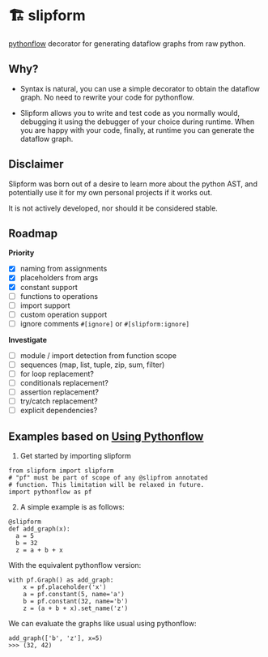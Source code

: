 # 🏗 slipform
[pythonflow](https://github.com/spotify/pythonflow) decorator for generating dataflow graphs from raw python.

## Why?

- Syntax is natural, you can use a simple decorator to obtain the dataflow graph. No need to rewrite your code for pythonflow.

- Slipform allows you to write and test code as you normally would, debugging it using the debugger of your choice during runtime. When you are happy with your code, finally, at runtime you can generate the dataflow graph.

## Disclaimer

Slipform was born out of a desire to learn more about the python AST, and potentially use it for my own personal projects if it works out.

It is not actively developed, nor should it be considered stable.

## Roadmap

**Priority**
- [x] naming from assignments
- [x] placeholders from args
- [x] constant support
- [ ] functions to operations
- [ ] import support
- [ ] custom operation support
- [ ] ignore comments `#[ignore]` or `#[slipform:ignore]`

**Investigate**
- [ ] module / import detection from function scope
- [ ] sequences (map, list, tuple, zip, sum, filter)
- [ ] for loop replacement?
- [ ] conditionals replacement?
- [ ] assertion replacement?
- [ ] try/catch replacement?
- [ ] explicit dependencies?

## Examples based on [Using Pythonflow](https://pythonflow.readthedocs.io/en/latest/guide.html)

1. Get started by importing slipform

```python3
from slipform import slipform
# "pf" must be part of scope of any @slipfrom annotated
# function. This limitation will be relaxed in future.
import pythonflow as pf
```

2. A simple example is as follows: 

```python3
@slipform
def add_graph(x):
  a = 5
  b = 32
  z = a + b + x
```

With the equivalent pythonflow version:
```python3
with pf.Graph() as add_graph:
    x = pf.placeholder('x')
    a = pf.constant(5, name='a')
    b = pf.constant(32, name='b')
    z = (a + b + x).set_name('z')
```

We can evaluate the graphs like usual using pythonflow:
```python3
add_graph(['b', 'z'], x=5)
>>> (32, 42)
```
